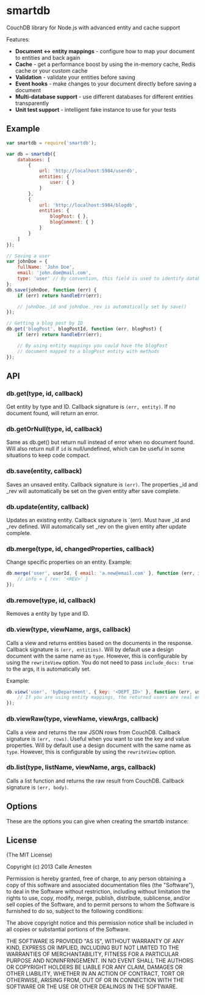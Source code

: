 # smartdb

CouchDB library for Node.js with advanced entity and cache support

Features:
* **Document <-> entity mappings** - configure how to map your document to entities and back again
* **Cache** - get a performance boost by using the in-memory cache, Redis cache or your custom cache
* **Validation** - validate your entities before saving
* **Event hooks** - make changes to your document directly before saving a document
* **Multi-database support** - use different databases for different entities transparently
* **Unit test support** - intelligent fake instance to use for your tests

## Example

```javascript
var smartdb = require('smartdb');

var db = smartdb({
    databases: [
        {
            url: 'http://localhost:5984/userdb',
            entities: {
                user: { }
            }
        },
        {
            url: 'http://localhost:5984/blogdb',
            entities: {
                blogPost: { },
                blogComment: { }
            }
        }
    ]
});

// Saving a user
var johnDoe = {
    fullName: 'John Doe',
    email: 'john.doe@mail.com',
    type: 'user' // By convention, this field is used to identify database and entity
};
db.save(johnDoe, function (err) {
    if (err) return handleErr(err);

    // johnDoe._id and johnDoe._rev is automatically set by save()
});

// Getting a blog post by ID
db.get('blogPost', blogPostId, function (err, blogPost) {
    if (err) return handleErr(err);

    // By using entity mappings you could have the blogPost
    // document mapped to a blogPost entity with methods
});

```

## API

### db.get(type, id, callback)

Get entity by type and ID. Callback signature is `(err, entity)`. If no document found, will return an error.

### db.getOrNull(type, id, callback)

Same as db.get() but return null instead of error when no document found.
Will also return null if `id` is null/undefined, which can be useful in some situations to keep code compact.

### db.save(entity, callback)

Saves an unsaved entity. Callback signature is `(err)`. The properties _id and _rev will automatically be set on the
given entity after save complete.

### db.update(entity, callback)

Updates an existing entity. Callback signature is `(err). Must have _id and _rev defined. Will automatically set _rev on
the given entity after update complete.

### db.merge(type, id, changedProperties, callback)

Change specific properties on an entity. Example:

```javascript
db.merge('user', userId, { email: 'a.new@email.com' }, function (err, info) {
    // info = { rev: '<REV>' }
});
```

### db.remove(type, id, callback)

Removes a entity by type and ID.

### db.view(type, viewName, args, callback)

Calls a view and returns entities based on the documents in the response.
Callback signature is `(err, entities)`.
Will by default use a design document with the same name as `type`. However, this is configurable by using the `rewriteView` option.
You do not need to pass `include_docs: true` to the args, it is automatically set.

Example:
```javascript
db.view('user', 'byDepartment', { key: '<DEPT_ID>' }, function (err, users) {
    // If you are using entity mappings, the returned users are real entities
});
```

### db.viewRaw(type, viewName, viewArgs, callback)

Calls a view and returns the raw JSON rows from CouchDB. Callback signature is `(err, rows)`.
Useful when you want to use the key and value properties.
Will by default use a design document with the same name as `type`. However, this is configurable by using the `rewriteView` option.

### db.list(type, listName, viewName, args, callback)

Calls a list function and returns the raw result from CouchDB. Callback signature is `(err, body)`.


## Options

These are the options you can give when creating the smartdb instance:





## License

(The MIT License)

Copyright (c) 2013 Calle Arnesten

Permission is hereby granted, free of charge, to any person obtaining a copy
of this software and associated documentation files (the "Software"), to deal
in the Software without restriction, including without limitation the rights
to use, copy, modify, merge, publish, distribute, sublicense, and/or sell
copies of the Software, and to permit persons to whom the Software is
furnished to do so, subject to the following conditions:

The above copyright notice and this permission notice shall be included in
all copies or substantial portions of the Software.

THE SOFTWARE IS PROVIDED "AS IS", WITHOUT WARRANTY OF ANY KIND, EXPRESS OR
IMPLIED, INCLUDING BUT NOT LIMITED TO THE WARRANTIES OF MERCHANTABILITY,
FITNESS FOR A PARTICULAR PURPOSE AND NONINFRINGEMENT. IN NO EVENT SHALL THE
AUTHORS OR COPYRIGHT HOLDERS BE LIABLE FOR ANY CLAIM, DAMAGES OR OTHER
LIABILITY, WHETHER IN AN ACTION OF CONTRACT, TORT OR OTHERWISE, ARISING FROM,
OUT OF OR IN CONNECTION WITH THE SOFTWARE OR THE USE OR OTHER DEALINGS IN
THE SOFTWARE.
